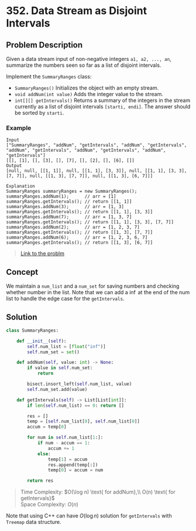 # 352. Data Stream as Disjoint Intervals

## Problem Description

Given a data stream input of non-negative integers `a1, a2, ..., an`, summarize the numbers seen so far as a list of disjoint intervals.

Implement the `SummaryRanges` class:

* `SummaryRanges()` Initializes the object with an empty stream.
* `void addNum(int value)` Adds the integer value to the stream.
* `int[][] getIntervals()` Returns a summary of the integers in the stream currently as a list of disjoint intervals `[starti, endi]`. The answer should be sorted by `starti`.

### Example

```text
Input
["SummaryRanges", "addNum", "getIntervals", "addNum", "getIntervals", "addNum", "getIntervals", "addNum", "getIntervals", "addNum", "getIntervals"]
[[], [1], [], [3], [], [7], [], [2], [], [6], []]
Output
[null, null, [[1, 1]], null, [[1, 1], [3, 3]], null, [[1, 1], [3, 3], [7, 7]], null, [[1, 3], [7, 7]], null, [[1, 3], [6, 7]]]

Explanation
SummaryRanges summaryRanges = new SummaryRanges();
summaryRanges.addNum(1);      // arr = [1]
summaryRanges.getIntervals(); // return [[1, 1]]
summaryRanges.addNum(3);      // arr = [1, 3]
summaryRanges.getIntervals(); // return [[1, 1], [3, 3]]
summaryRanges.addNum(7);      // arr = [1, 3, 7]
summaryRanges.getIntervals(); // return [[1, 1], [3, 3], [7, 7]]
summaryRanges.addNum(2);      // arr = [1, 2, 3, 7]
summaryRanges.getIntervals(); // return [[1, 3], [7, 7]]
summaryRanges.addNum(6);      // arr = [1, 2, 3, 6, 7]
summaryRanges.getIntervals(); // return [[1, 3], [6, 7]]
```

> [Link to the problm](https://leetcode.com/problems/data-stream-as-disjoint-intervals/description/)

## Concept

We maintain a `num_list` and a `num_set` for saving numbers and checking whether number in the list. Note that we can add a $\inf$ at the end of the num list to handle the edge case for the `getIntervals`.

## Solution

```python
class SummaryRanges:

    def __init__(self):
        self.num_list = [float("inf")]
        self.num_set = set()

    def addNum(self, value: int) -> None:
        if value in self.num_set:
            return

        bisect.insort_left(self.num_list, value)
        self.num_set.add(value)

    def getIntervals(self) -> List[List[int]]:
        if len(self.num_list) == 0: return []

        res = []
        temp = [self.num_list[0], self.num_list[0]]
        accum = temp[0]

        for num in self.num_list[1:]:
            if num - accum == 1:
                accum += 1
            else:
                temp[1] = accum
                res.append(temp[:])
                temp[0] = accum = num

        return res
```

> Time Complexity: $O(\log n) \text{  for addNum},\\ O(n) \text{ for getIntervals}$ \
> Space Complexity: $O(n)$

Note that using C++ can have $O(\log n)$ solution for `getIntervals` with `Treemap` data structure.
